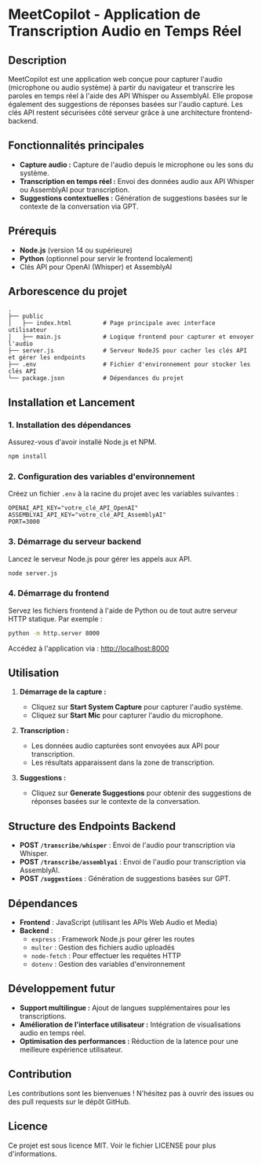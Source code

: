 # MeetCopilot - Application de Transcription Audio en Temps Réel

## Description
MeetCopilot est une application web conçue pour capturer l'audio (microphone ou audio système) à partir du navigateur et transcrire les paroles en temps réel à l'aide des API Whisper ou AssemblyAI. Elle propose également des suggestions de réponses basées sur l'audio capturé. Les clés API restent sécurisées côté serveur grâce à une architecture frontend-backend.

## Fonctionnalités principales
- **Capture audio :** Capture de l'audio depuis le microphone ou les sons du système.
- **Transcription en temps réel :** Envoi des données audio aux API Whisper ou AssemblyAI pour transcription.
- **Suggestions contextuelles :** Génération de suggestions basées sur le contexte de la conversation via GPT.

## Prérequis
- **Node.js** (version 14 ou supérieure)
- **Python** (optionnel pour servir le frontend localement)
- Clés API pour OpenAI (Whisper) et AssemblyAI

## Arborescence du projet
```
.
├── public
│   ├── index.html         # Page principale avec interface utilisateur
│   ├── main.js            # Logique frontend pour capturer et envoyer l'audio
├── server.js              # Serveur NodeJS pour cacher les clés API et gérer les endpoints
├── .env                   # Fichier d'environnement pour stocker les clés API
└── package.json           # Dépendances du projet
```

## Installation et Lancement

### 1. Installation des dépendances
Assurez-vous d'avoir installé Node.js et NPM.

```bash
npm install
```

### 2. Configuration des variables d'environnement
Créez un fichier `.env` à la racine du projet avec les variables suivantes :

```env
OPENAI_API_KEY="votre_clé_API_OpenAI"
ASSEMBLYAI_API_KEY="votre_clé_API_AssemblyAI"
PORT=3000
```

### 3. Démarrage du serveur backend
Lancez le serveur Node.js pour gérer les appels aux API.

```bash
node server.js
```

### 4. Démarrage du frontend
Servez les fichiers frontend à l'aide de Python ou de tout autre serveur HTTP statique. Par exemple :

```bash
python -m http.server 8000
```

Accédez à l'application via : [http://localhost:8000](http://localhost:8000)

## Utilisation

1. **Démarrage de la capture :**
   - Cliquez sur **Start System Capture** pour capturer l'audio système.
   - Cliquez sur **Start Mic** pour capturer l'audio du microphone.

2. **Transcription :**
   - Les données audio capturées sont envoyées aux API pour transcription.
   - Les résultats apparaissent dans la zone de transcription.

3. **Suggestions :**
   - Cliquez sur **Generate Suggestions** pour obtenir des suggestions de réponses basées sur le contexte de la conversation.

## Structure des Endpoints Backend
- **POST `/transcribe/whisper`** : Envoi de l'audio pour transcription via Whisper.
- **POST `/transcribe/assemblyai`** : Envoi de l'audio pour transcription via AssemblyAI.
- **POST `/suggestions`** : Génération de suggestions basées sur GPT.

## Dépendances
- **Frontend** : JavaScript (utilisant les APIs Web Audio et Media)
- **Backend** :
  - `express` : Framework Node.js pour gérer les routes
  - `multer` : Gestion des fichiers audio uploadés
  - `node-fetch` : Pour effectuer les requêtes HTTP
  - `dotenv` : Gestion des variables d'environnement

## Développement futur
- **Support multilingue :** Ajout de langues supplémentaires pour les transcriptions.
- **Amélioration de l'interface utilisateur :** Intégration de visualisations audio en temps réel.
- **Optimisation des performances :** Réduction de la latence pour une meilleure expérience utilisateur.

## Contribution
Les contributions sont les bienvenues ! N'hésitez pas à ouvrir des issues ou des pull requests sur le dépôt GitHub.

## Licence
Ce projet est sous licence MIT. Voir le fichier LICENSE pour plus d'informations.


